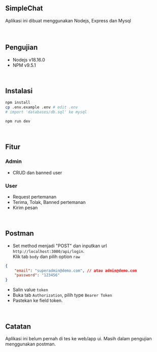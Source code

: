 ## SimpleChat
Aplikasi ini dibuat menggunakan Nodejs, Express dan Mysql<br>
<br>
<br>
## Pengujian
- Nodejs v18.16.0
- NPM v9.5.1
<br>

## Instalasi
```sh
npm install
cp .env.example .env # edit .env
# import 'databases/db.sql' ke mysql

npm run dev
```
<br>

## Fitur
### Admin
- CRUD dan banned user
### User
- Request pertemanan
- Terima, Tolak, Banned pertemanan
- Kirim pesan
<br>

## Postman
- Set method menjadi "POST" dan inputkan url ```http://localhost:3000/api/login```. <br>
Klik tab ```body``` dan pilih option ```raw```
```json
{
    "email": "superadmin@demo.com", // atau admin@demo.com
    "password": "123456"
}
```
- Salin value ```token```
- Buka tab ```Authorization```, pilih type ```Bearer Token```
- Pastekan ke field token.
<br>

## Catatan
Aplikasi ini belum pernah di tes ke web/app ui. Masih dalam pengujian menggunakan postman.